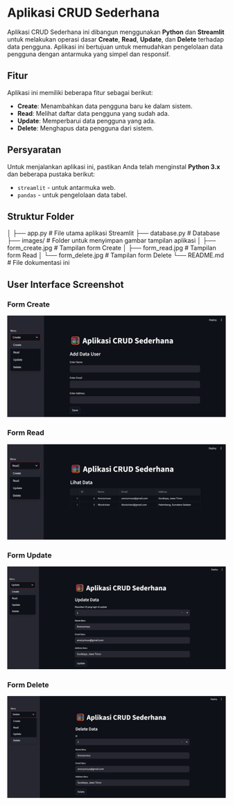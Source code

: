 # Aplikasi CRUD Sederhana

Aplikasi CRUD Sederhana ini dibangun menggunakan **Python** dan **Streamlit** untuk melakukan operasi dasar **Create**, **Read**, **Update**, dan **Delete** terhadap data pengguna. Aplikasi ini bertujuan untuk memudahkan pengelolaan data pengguna dengan antarmuka yang simpel dan responsif.

## Fitur
Aplikasi ini memiliki beberapa fitur sebagai berikut:
- **Create**: Menambahkan data pengguna baru ke dalam sistem.
- **Read**: Melihat daftar data pengguna yang sudah ada.
- **Update**: Memperbarui data pengguna yang ada.
- **Delete**: Menghapus data pengguna dari sistem.

## Persyaratan
Untuk menjalankan aplikasi ini, pastikan Anda telah menginstal **Python 3.x** dan beberapa pustaka berikut:
- `streamlit` - untuk antarmuka web.
- `pandas` - untuk pengelolaan data tabel.

## Struktur Folder
│
├── app.py                  # File utama aplikasi Streamlit
├── database.py             # Database
├── images/                 # Folder untuk menyimpan gambar tampilan aplikasi
│   ├── form_create.jpg     # Tampilan form Create
│   ├── form_read.jpg       # Tampilan form Read
│   └── form_delete.jpg     # Tampilan form Delete
└── README.md               # File dokumentasi ini


##  User Interface Screenshot

### Form Create
![image_create](https://github.com/vinntodev/crud_python/blob/70d39011acac5fe30630c4ebc981397f270870e2/assets/img/form_create.jpg)

### Form Read
![image_form_read](https://github.com/vinntodev/crud_python/blob/70d39011acac5fe30630c4ebc981397f270870e2/assets/img/form_read.jpg)

### Form Update
![image_form_update](https://github.com/vinntodev/crud_python/blob/70d39011acac5fe30630c4ebc981397f270870e2/assets/img/form_update.jpg)

### Form Delete
![image_form_delete](https://github.com/vinntodev/crud_python/blob/70d39011acac5fe30630c4ebc981397f270870e2/assets/img/form_delete.jpg)
